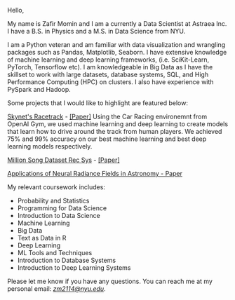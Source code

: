 Hello,

My name is Zafir Momin and I am a currently a Data Scientist at Astraea Inc. I have a B.S. in Physics and a M.S. in Data Science from NYU. 

I am a Python veteran and am familiar with data visualization and wrangling packages such as Pandas, Matplotlib, Seaborn. I have extensive knowledge of machine learning and deep learning frameworks, (i.e. SciKit-Learn, PyTorch, Tensorflow etc). I am knowledgeable in Big Data as I have the skillset to work with large datasets, database systems, SQL, and High Performance Computing (HPC) on clusters. I also have experience with PySpark and Hadoop.

Some projects that I would like to highlight are featured below:

[Skynet's Racetrack](https://github.com/Z-Momin/IDS---Final-Project) - [[Paper]](https://github.com/Z-Momin/IDS---Final-Project/blob/master/IDSFinalPaper.pdf)
  Using the Car Racing environemnt from OpenAI Gym, we used machine learning and deep learning to create models that learn how to drive around the track from human players. We achieved 75% and 99% accuracy on our best machine learning and best deep learning models respectively.  

[Million Song Dataset Rec Sys](https://github.com/Z-Momin/MSD-RecSys) - [[Paper]](https://github.com/Z-Momin/MSD-RecSys/blob/main/FinalReport.pdf)

[Applications of Neural Radiance Fields in Astronomy - Paper](https://github.com/Z-Momin/Capstone/blob/main/FinalReport.pdf)

My relevant coursework includes:
- Probability and Statistics
- Programming for Data Science
- Introduction to Data Science
- Machine Learning
- Big Data
- Text as Data in R
- Deep Learning
- ML Tools and Techniques
- Introduction to Database Systems
- Introduction to Deep Learning Systems

Please let me know if you have any questions. You can reach me at my personal email: *zm2114@nyu.edu*. 

<!---
Z-Momin/Z-Momin is a ✨ special ✨ repository because its `README.md` (this file) appears on your GitHub profile.
You can click the Preview link to take a look at your changes.
--->
